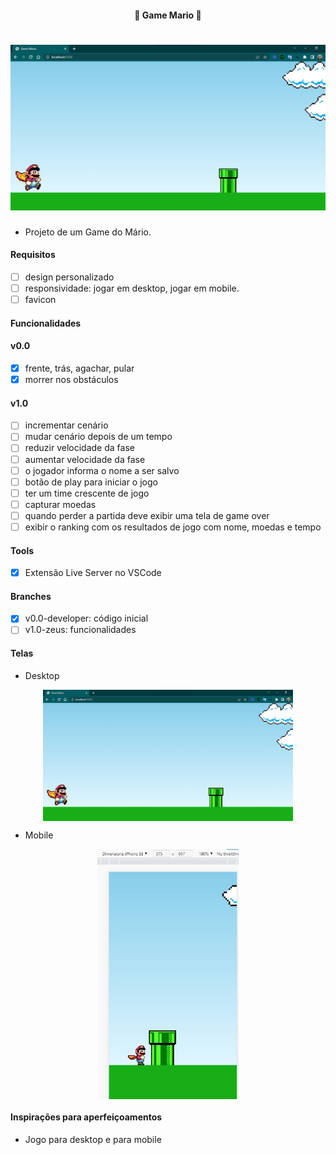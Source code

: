 <h4 align="center"> 
	🚧 Game Mario 🚀
</h4>

<h1 align="center">
    <img alt="game-mario" title="#game-mario" src="./.github/desktop-1.jpg" />
</h1>

- Projeto de um Game do Mário.

#### Requisitos

- [ ] design personalizado
- [ ] responsividade: jogar em desktop, jogar em mobile.
- [ ] favicon

#### Funcionalidades

#### v0.0
- [x] frente, trás, agachar, pular
- [x] morrer nos obstáculos

#### v1.0
- [ ] incrementar cenário
- [ ] mudar cenário depois de um tempo
- [ ] reduzir velocidade da fase
- [ ] aumentar velocidade da fase
- [ ] o jogador informa o nome a ser salvo
- [ ] botão de play para iniciar o jogo
- [ ] ter um time crescente de jogo
- [ ] capturar moedas
- [ ] quando perder a partida deve exibir uma tela de game over
- [ ] exibir o ranking com os resultados de jogo com nome, moedas e tempo

#### Tools

- [x] Extensão Live Server no VSCode

#### Branches

- [x] v0.0-developer: código inicial
- [ ] v1.0-zeus: funcionalidades 

#### Telas

- Desktop

<p align="center" style="display: flex; align-items: flex-start; justify-content: center;">
    <img alt="game-mario" title="#game-mario" src="./.github/desktop-1.jpg" width="400px"/>
</p>

- Mobile

<p align="center" style="display: flex; align-items: flex-start; justify-content: center;">
    <img alt="game-mario" title="#game-mario" src="./.github/mobile-1.jpg" height="400px"/>
</p>

#### Inspirações para aperfeiçoamentos  

- Jogo para desktop e para mobile